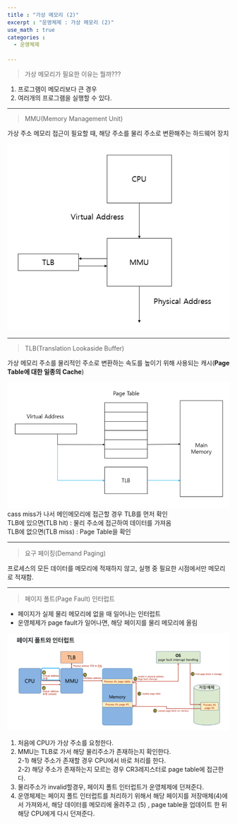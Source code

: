 ```yaml
---
title : "가상 메모리 (2)"
excerpt : "운영체제 : 가상 메모리 (2)"
use_math : true
categories :
  - 운영체제

---
```


> 가상 메모리가 필요한 이유는 뭘까???

1. 프로그램이 메모리보다 큰 경우   
2. 여러개의 프로그램을 실행할 수 있다.   

---

> MMU(Memory Management Unit)  

가상 주소 메모리 접근이 필요할 때, 해당 주소를 물리 주소로 변환해주는 하드웨어 장치  

![](/assets/images/MMU.png)  

---

> TLB(Translation Lookaside Buffer)  

가상 메모리 주소를 물리적인 주소로 변환하는 속도를 높이기 위해 사용되는 캐시(**Page Table에 대한 일종의 Cache**)    

![](/assets/images/TLB.png)   
cass miss가 나서 메인메모리에 접근할 경우 TLB를 먼저 확인  
TLB에 있으면(TLB hit) : 물리 주소에 접근하여 데이터를 가져옴  
TLB에 없으면(TLB miss) : Page Table을 확인  

---

> 요구 페이징(Demand Paging)

프로세스의 모든 데이터를 메모리에 적재하지 않고, 실행 중 필요한 시점에서만 메모리로 적재함.  

---

> 페이지 폴트(Page Fault) 인터럽트  

- 페이지가 실제 물리 메모리에 없을 때 일어나는 인터럽트  
- 운영체제가 page fault가 일어나면, 해당 페이지를 물리 메모리에 올림  

![](/assets/images/페이지폴트.png)  

1. 처음에 CPU가 가상 주소를 요청한다.    
2. MMU는 TLB로 가서 해당 물리주소가 존재하는지 확인한다.    
 2-1) 해당 주소가 존재할 경우 CPU에서 바로 처리를 한다.    
 2-2) 해당 주소가 존재하는지 모르는 경우 CR3레지스터로 page table에 접근한다.   
3. 물리주소가 invalid할경우, 페이지 폴트 인터럽트가 운영체제에 던져준다.    
4. 운영체제는 페이지 폴트 인터럽트를 처리하기 위해서 해당 페이지를 저장매체(4)에서 가져와서, 해당 데이터를 메모리에 올려주고 (5) , page table을 업데이트 한 뒤 해당 CPU에게 다시 던져준다.     
